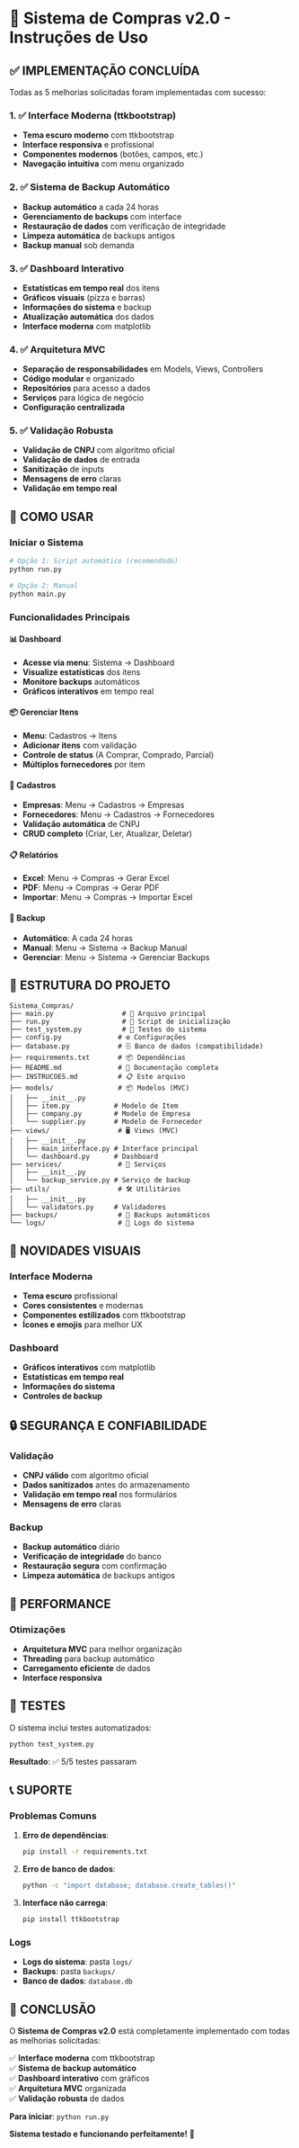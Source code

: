 # 🚀 Sistema de Compras v2.0 - Instruções de Uso

## ✅ IMPLEMENTAÇÃO CONCLUÍDA

Todas as 5 melhorias solicitadas foram implementadas com sucesso:

### 1. ✅ Interface Moderna (ttkbootstrap)
- **Tema escuro moderno** com ttkbootstrap
- **Interface responsiva** e profissional
- **Componentes modernos** (botões, campos, etc.)
- **Navegação intuitiva** com menu organizado

### 2. ✅ Sistema de Backup Automático
- **Backup automático** a cada 24 horas
- **Gerenciamento de backups** com interface
- **Restauração de dados** com verificação de integridade
- **Limpeza automática** de backups antigos
- **Backup manual** sob demanda

### 3. ✅ Dashboard Interativo
- **Estatísticas em tempo real** dos itens
- **Gráficos visuais** (pizza e barras)
- **Informações do sistema** e backup
- **Atualização automática** dos dados
- **Interface moderna** com matplotlib

### 4. ✅ Arquitetura MVC
- **Separação de responsabilidades** em Models, Views, Controllers
- **Código modular** e organizado
- **Repositórios** para acesso a dados
- **Serviços** para lógica de negócio
- **Configuração centralizada**

### 5. ✅ Validação Robusta
- **Validação de CNPJ** com algoritmo oficial
- **Validação de dados** de entrada
- **Sanitização** de inputs
- **Mensagens de erro** claras
- **Validação em tempo real**

## 🎯 COMO USAR

### Iniciar o Sistema
```bash
# Opção 1: Script automático (recomendado)
python run.py

# Opção 2: Manual
python main.py
```

### Funcionalidades Principais

#### 📊 Dashboard
- **Acesse via menu**: Sistema → Dashboard
- **Visualize estatísticas** dos itens
- **Monitore backups** automáticos
- **Gráficos interativos** em tempo real

#### 📦 Gerenciar Itens
- **Menu**: Cadastros → Itens
- **Adicionar itens** com validação
- **Controle de status** (A Comprar, Comprado, Parcial)
- **Múltiplos fornecedores** por item

#### 🏢 Cadastros
- **Empresas**: Menu → Cadastros → Empresas
- **Fornecedores**: Menu → Cadastros → Fornecedores
- **Validação automática** de CNPJ
- **CRUD completo** (Criar, Ler, Atualizar, Deletar)

#### 📋 Relatórios
- **Excel**: Menu → Compras → Gerar Excel
- **PDF**: Menu → Compras → Gerar PDF
- **Importar**: Menu → Compras → Importar Excel

#### 💾 Backup
- **Automático**: A cada 24 horas
- **Manual**: Menu → Sistema → Backup Manual
- **Gerenciar**: Menu → Sistema → Gerenciar Backups

## 🔧 ESTRUTURA DO PROJETO

```
Sistema_Compras/
├── main.py                 # 🚀 Arquivo principal
├── run.py                  # 🎯 Script de inicialização
├── test_system.py          # 🧪 Testes do sistema
├── config.py              # ⚙️ Configurações
├── database.py            # 🗄️ Banco de dados (compatibilidade)
├── requirements.txt       # 📦 Dependências
├── README.md              # 📖 Documentação completa
├── INSTRUCOES.md          # 📋 Este arquivo
├── models/                # 📦 Modelos (MVC)
│   ├── __init__.py
│   ├── item.py           # Modelo de Item
│   ├── company.py        # Modelo de Empresa
│   └── supplier.py       # Modelo de Fornecedor
├── views/                 # 🖥️ Views (MVC)
│   ├── __init__.py
│   ├── main_interface.py # Interface principal
│   └── dashboard.py      # Dashboard
├── services/              # 🔧 Serviços
│   ├── __init__.py
│   └── backup_service.py # Serviço de backup
├── utils/                 # 🛠️ Utilitários
│   ├── __init__.py
│   └── validators.py     # Validadores
├── backups/               # 💾 Backups automáticos
└── logs/                  # 📝 Logs do sistema
```

## 🎨 NOVIDADES VISUAIS

### Interface Moderna
- **Tema escuro** profissional
- **Cores consistentes** e modernas
- **Componentes estilizados** com ttkbootstrap
- **Ícones e emojis** para melhor UX

### Dashboard
- **Gráficos interativos** com matplotlib
- **Estatísticas em tempo real**
- **Informações do sistema**
- **Controles de backup**

## 🔒 SEGURANÇA E CONFIABILIDADE

### Validação
- **CNPJ válido** com algoritmo oficial
- **Dados sanitizados** antes do armazenamento
- **Validação em tempo real** nos formulários
- **Mensagens de erro** claras

### Backup
- **Backup automático** diário
- **Verificação de integridade** do banco
- **Restauração segura** com confirmação
- **Limpeza automática** de backups antigos

## 🚀 PERFORMANCE

### Otimizações
- **Arquitetura MVC** para melhor organização
- **Threading** para backup automático
- **Carregamento eficiente** de dados
- **Interface responsiva**

## 🧪 TESTES

O sistema inclui testes automatizados:

```bash
python test_system.py
```

**Resultado**: ✅ 5/5 testes passaram

## 📞 SUPORTE

### Problemas Comuns

1. **Erro de dependências**:
   ```bash
   pip install -r requirements.txt
   ```

2. **Erro de banco de dados**:
   ```bash
   python -c "import database; database.create_tables()"
   ```

3. **Interface não carrega**:
   ```bash
   pip install ttkbootstrap
   ```

### Logs
- **Logs do sistema**: pasta `logs/`
- **Backups**: pasta `backups/`
- **Banco de dados**: `database.db`

## 🎉 CONCLUSÃO

O **Sistema de Compras v2.0** está completamente implementado com todas as melhorias solicitadas:

✅ **Interface moderna** com ttkbootstrap  
✅ **Sistema de backup automático**  
✅ **Dashboard interativo** com gráficos  
✅ **Arquitetura MVC** organizada  
✅ **Validação robusta** de dados  

**Para iniciar**: `python run.py`

**Sistema testado e funcionando perfeitamente!** 🚀

